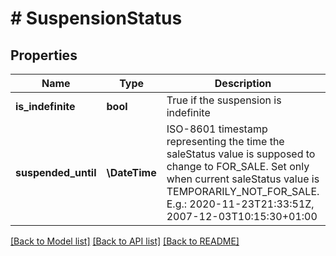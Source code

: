 # # SuspensionStatus

## Properties

Name | Type | Description | Notes
------------ | ------------- | ------------- | -------------
**is_indefinite** | **bool** | True if the suspension is indefinite |
**suspended_until** | **\DateTime** | ISO-8601 timestamp representing the time the saleStatus value is supposed to change to FOR_SALE. Set only when current saleStatus value is TEMPORARILY_NOT_FOR_SALE. E.g.: 2020-11-23T21:33:51Z, 2007-12-03T10:15:30+01:00 | [optional]

[[Back to Model list]](../../README.md#models) [[Back to API list]](../../README.md#endpoints) [[Back to README]](../../README.md)
